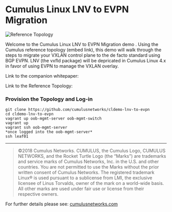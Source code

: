 # Cumulus Linux LNV to EVPN Migration
![Reference Topology](./documentation/cldemo_topology.png "Reference Topology")

Welcome to the Cumulus Linux LNV to EVPN Migration demo . Using the Cumulus reference topology (embed link), this demo will walk through the steps to migrate your VXLAN control plane to the de facto standard using BGP EVPN.  LNV (the vxfld package) will be depricated in Cumulus Linux 4.x in favor of using EVPN to manage the VXLAN overlay. 

Link to the companion whitepaper:

Link to the Reference Topology:


### Provision the Topology and Log-in

    git clone https://github.com/cumulusnetworks/cldemo-lnv-to-evpn
    cd cldemo-lnv-to-evpn
    vagrant up oob-mgmt-server oob-mgmt-switch
    vagrant up
    vagrant ssh oob-mgmt-server
    *once logged into the oob-mgmt-server*
    ssh leaf01

---

>©2018 Cumulus Networks. CUMULUS, the Cumulus Logo, CUMULUS NETWORKS, and the Rocket Turtle Logo 
(the “Marks”) are trademarks and service marks of Cumulus Networks, Inc. in the U.S. and other 
countries. You are not permitted to use the Marks without the prior written consent of Cumulus 
Networks. The registered trademark Linux® is used pursuant to a sublicense from LMI, the exclusive 
licensee of Linus Torvalds, owner of the mark on a world-wide basis. All other marks are used under 
fair use or license from their respective owners.

For further details please see: [cumulusnetworks.com](http://www.cumulusnetworks.com)
